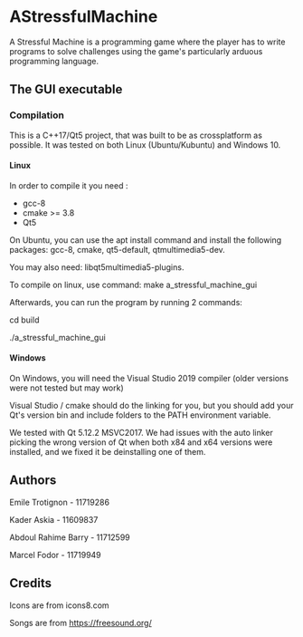 # AStressfulMachine

A Stressful Machine is a programming game where the player has to write programs to solve challenges using the game's particularly arduous programming language.

## The GUI executable

### Compilation

This is a C++17/Qt5 project, that was built to be as crossplatform as possible.
It was tested on both Linux (Ubuntu/Kubuntu) and Windows 10.

#### Linux

In order to compile it you need :
  - gcc-8
  - cmake >= 3.8
  - Qt5

On Ubuntu, you can use the apt install command and install the following packages: gcc-8, cmake, qt5-default, qtmultimedia5-dev.

You may also need: libqt5multimedia5-plugins.

To compile on linux, use command: make a_stressful_machine_gui

Afterwards, you can run the program by running 2 commands: 

cd build

./a_stressful_machine_gui

#### Windows

On Windows, you will need the Visual Studio 2019 compiler (older versions were not tested but may work)

Visual Studio / cmake should do the linking for you, but you should add your Qt's version bin and include folders to the PATH environment variable.

We tested with Qt 5.12.2 MSVC2017.
We had issues with the auto linker picking the wrong version of Qt when both x84 and x64 versions were installed, and we fixed it be deinstalling one of them. 

##

## Authors

Emile Trotignon - 11719286

Kader Askia - 11609837

Abdoul Rahime Barry - 11712599

Marcel Fodor - 11719949

## Credits

Icons are from icons8.com

Songs are from https://freesound.org/
